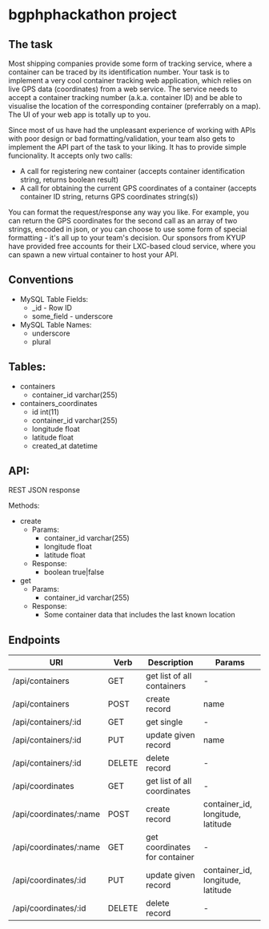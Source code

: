 # bgphphackathon project

## The task

Most shipping companies provide some form of tracking service, where a container can be traced by its identification number. Your task is to implement a very cool container tracking web application, which relies on live GPS data (coordinates) from a web service. The service needs to accept a container tracking number (a.k.a. container ID) and be able to visualise the location of the corresponding container (preferrably on a map). The UI of your web app is totally up to you.

Since most of us have had the unpleasant experience of working with APIs with poor design or bad formatting/validation, your team also gets to implement the API part of the task to your liking. It has to provide simple funcionality. It accepts only two calls:

* A call for registering new container (accepts container identification string, returns boolean result)
* A call for obtaining the current GPS coordinates of a container (accepts container ID string, returns GPS coordinates string(s))

You can format the request/response any way you like. For example, you can return the GPS coordinates for the second call as an array of two strings, encoded in json, or you can choose to use some form of special formatting - it's all up to your team's decision. Our sponsors from KYUP have provided free accounts for their LXC-based cloud service, where you can spawn a new virtual container to host your API.


## Conventions

* MySQL Table Fields:
    * <tablename>_id - Row ID
    * some_field     - underscore
* MySQL Table Names:
    * underscore
    * plural

## Tables:

* containers
    * container_id varchar(255)
* containers_coordinates
    * id int(11)
    * container_id varchar(255)
    * longitude float
    * latitude float
    * created_at datetime

## API:

REST
JSON response

Methods:

* create
    * Params:
        * container_id varchar(255)
        * longitude float
        * latitude float
    * Response:
        * boolean true|false
* get
    * Params:
        * container_id varchar(255)
    * Response:
        * Some container data that includes the last known location

## Endpoints

| URI                             | Verb   | Description                   | Params                            |
| ------------------------------- | ------ | ----------------------------- | --------------------------------- |
| /api/containers                 | GET    | get list of all containers    | -                                 |
| /api/containers                 | POST   | create record                 | name                              |
| /api/containers/:id             | GET    | get single                    | -                                 |
| /api/containers/:id             | PUT    | update given record           | name                              |
| /api/containers/:id             | DELETE | delete record                 | -                                 |
| /api/coordinates                | GET    | get list of all coordinates   | -                                 |
| /api/coordinates/:name          | POST   | create record                 | container_id, longitude, latitude |
| /api/coordinates/:name          | GET    | get coordinates for container | -                                 |
| /api/coordinates/:id            | PUT    | update given record           | container_id, longitude, latitude |
| /api/coordinates/:id            | DELETE | delete record                 | -                                 |
